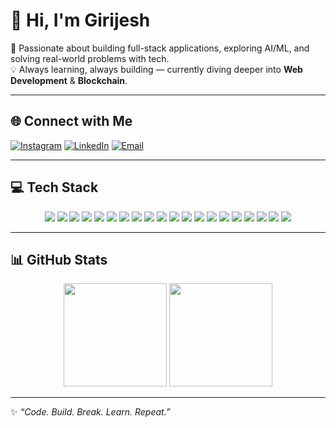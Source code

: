 # 👋 Hi, I'm Girijesh  

🚀 Passionate about building full-stack applications, exploring AI/ML, and solving real-world problems with tech.  
💡 Always learning, always building — currently diving deeper into **Web Development** & **Blockchain**.  

---

## 🌐 Connect with Me
[![Instagram](https://img.shields.io/badge/Instagram-%23E4405F.svg?logo=Instagram&logoColor=white)](https://instagram.com/girijeshh_) 
[![LinkedIn](https://img.shields.io/badge/LinkedIn-%230077B5.svg?logo=linkedin&logoColor=white)](https://linkedin.com/in/girijeshhs) 
[![Email](https://img.shields.io/badge/Email-D14836?logo=gmail&logoColor=white)](mailto:girijeshhs@gmail.com)  

---

## 💻 Tech Stack  
<p align="center">
  
  <!-- Programming & Scripting -->
  <img src="https://img.shields.io/badge/Python-3670A0?style=for-the-badge&logo=python&logoColor=ffdd54"/>  
  <img src="https://img.shields.io/badge/Java-%23ED8B00.svg?style=for-the-badge&logo=openjdk&logoColor=white"/>  
  <img src="https://img.shields.io/badge/JavaScript-%23323330.svg?style=for-the-badge&logo=javascript&logoColor=%23F7DF1E"/>  
  <img src="https://img.shields.io/badge/TypeScript-%23007ACC.svg?style=for-the-badge&logo=typescript&logoColor=white"/>  

  <!-- Frameworks -->
  <img src="https://img.shields.io/badge/Node.js-6DA55F?style=for-the-badge&logo=node.js&logoColor=white"/>  
  <img src="https://img.shields.io/badge/Express.js-%23404d59.svg?style=for-the-badge&logo=express&logoColor=%2361DAFB"/>  
  <img src="https://img.shields.io/badge/FastAPI-005571?style=for-the-badge&logo=fastapi"/>  
  <img src="https://img.shields.io/badge/Next.js-black?style=for-the-badge&logo=next.js&logoColor=white"/>  
  <img src="https://img.shields.io/badge/Vue.js-%2335495e.svg?style=for-the-badge&logo=vuedotjs&logoColor=%234FC08D"/>  

  <!-- Tools & Platforms -->
  <img src="https://img.shields.io/badge/AWS-%23FF9900.svg?style=for-the-badge&logo=amazon-aws&logoColor=white"/>  
  <img src="https://img.shields.io/badge/Vercel-%23000000.svg?style=for-the-badge&logo=vercel&logoColor=white"/>  
  <img src="https://img.shields.io/badge/Netlify-%23000000.svg?style=for-the-badge&logo=netlify&logoColor=#00C7B7"/>  
  <img src="https://img.shields.io/badge/TailwindCSS-%2338B2AC.svg?style=for-the-badge&logo=tailwind-css&logoColor=white"/>  
  <img src="https://img.shields.io/badge/Three.js-black?style=for-the-badge&logo=three.js&logoColor=white"/>  
  <img src="https://img.shields.io/badge/Vite-%23646CFF.svg?style=for-the-badge&logo=vite&logoColor=white"/>  

  <!-- Data Science -->
  <img src="https://img.shields.io/badge/TensorFlow-%23FF6F00.svg?style=for-the-badge&logo=TensorFlow&logoColor=white"/>  
  <img src="https://img.shields.io/badge/PyTorch-%23EE4C2C.svg?style=for-the-badge&logo=PyTorch&logoColor=white"/>  
  <img src="https://img.shields.io/badge/Pandas-%23150458.svg?style=for-the-badge&logo=pandas&logoColor=white"/>  
  <img src="https://img.shields.io/badge/scikit--learn-%23F7931E.svg?style=for-the-badge&logo=scikit-learn&logoColor=white"/>  
  <img src="https://img.shields.io/badge/Matplotlib-%23ffffff.svg?style=for-the-badge&logo=Matplotlib&logoColor=black"/>  

</p>

---
## 📊 GitHub Stats
<p align="center">
  <img src="https://github-readme-stats.vercel.app/api?username=girijeshhs&theme=radical&hide_border=true&show_icons=true&include_all_commits=false&count_private=false" height="165"/>
  <img src="https://nirzak-streak-stats.vercel.app/?user=girijeshhs&theme=radical&hide_border=true" height="165"/>
</p>




---

✨ *“Code. Build. Break. Learn. Repeat.”*  

